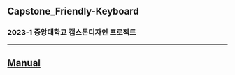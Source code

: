 ## Capstone_Friendly-Keyboard
### 2023-1 중앙대학교 캡스톤디자인 프로젝트
--------------------
## [Manual](https://github.com/CAU-CAPSTONE-2-Friendly-Keyboard/Assets/blob/main/FriendlyKeyboard%20%EB%A7%A4%EB%89%B4%EC%96%BC.pdf)
